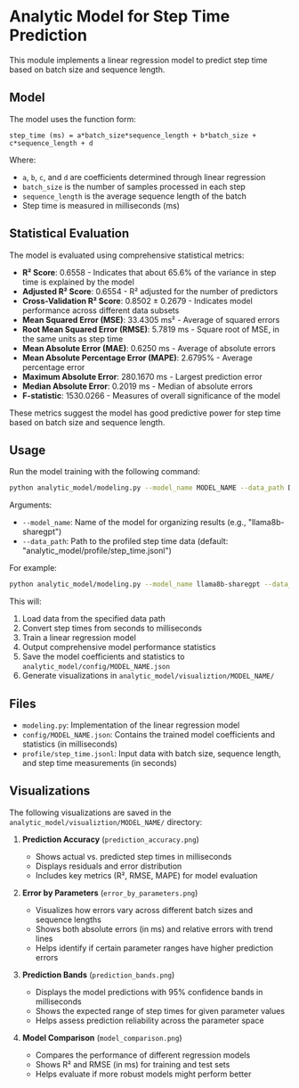 # Analytic Model for Step Time Prediction

This module implements a linear regression model to predict step time based on batch size and sequence length.

## Model

The model uses the function form:

```
step_time (ms) = a*batch_size*sequence_length + b*batch_size + c*sequence_length + d
```

Where:
- `a`, `b`, `c`, and `d` are coefficients determined through linear regression
- `batch_size` is the number of samples processed in each step
- `sequence_length` is the average sequence length of the batch
- Step time is measured in milliseconds (ms)

## Statistical Evaluation

The model is evaluated using comprehensive statistical metrics:

- **R² Score**: 0.6558 - Indicates that about 65.6% of the variance in step time is explained by the model
- **Adjusted R² Score**: 0.6554 - R² adjusted for the number of predictors
- **Cross-Validation R² Score**: 0.8502 ± 0.2679 - Indicates model performance across different data subsets
- **Mean Squared Error (MSE)**: 33.4305 ms² - Average of squared errors
- **Root Mean Squared Error (RMSE)**: 5.7819 ms - Square root of MSE, in the same units as step time
- **Mean Absolute Error (MAE)**: 0.6250 ms - Average of absolute errors
- **Mean Absolute Percentage Error (MAPE)**: 2.6795% - Average percentage error
- **Maximum Absolute Error**: 280.1670 ms - Largest prediction error
- **Median Absolute Error**: 0.2019 ms - Median of absolute errors
- **F-statistic**: 1530.0266 - Measures of overall significance of the model

These metrics suggest the model has good predictive power for step time based on batch size and sequence length.

## Usage

Run the model training with the following command:

```bash
python analytic_model/modeling.py --model_name MODEL_NAME --data_path DATA_PATH
```

Arguments:
- `--model_name`: Name of the model for organizing results (e.g., "llama8b-sharegpt")
- `--data_path`: Path to the profiled step time data (default: "analytic_model/profile/step_time.jsonl")

For example:
```bash
python analytic_model/modeling.py --model_name llama8b-sharegpt --data_path analytic_model/profile/step_time.jsonl
```

This will:
1. Load data from the specified data path
2. Convert step times from seconds to milliseconds
3. Train a linear regression model
4. Output comprehensive model performance statistics
5. Save the model coefficients and statistics to `analytic_model/config/MODEL_NAME.json`
6. Generate visualizations in `analytic_model/visualiztion/MODEL_NAME/`

## Files

- `modeling.py`: Implementation of the linear regression model
- `config/MODEL_NAME.json`: Contains the trained model coefficients and statistics (in milliseconds)
- `profile/step_time.jsonl`: Input data with batch size, sequence length, and step time measurements (in seconds)

## Visualizations

The following visualizations are saved in the `analytic_model/visualiztion/MODEL_NAME/` directory:

1. **Prediction Accuracy** (`prediction_accuracy.png`)
   - Shows actual vs. predicted step times in milliseconds
   - Displays residuals and error distribution
   - Includes key metrics (R², RMSE, MAPE) for model evaluation

2. **Error by Parameters** (`error_by_parameters.png`)
   - Visualizes how errors vary across different batch sizes and sequence lengths
   - Shows both absolute errors (in ms) and relative errors with trend lines
   - Helps identify if certain parameter ranges have higher prediction errors

3. **Prediction Bands** (`prediction_bands.png`)
   - Displays the model predictions with 95% confidence bands in milliseconds
   - Shows the expected range of step times for given parameter values
   - Helps assess prediction reliability across the parameter space

4. **Model Comparison** (`model_comparison.png`)
   - Compares the performance of different regression models
   - Shows R² and RMSE (in ms) for training and test sets
   - Helps evaluate if more robust models might perform better

